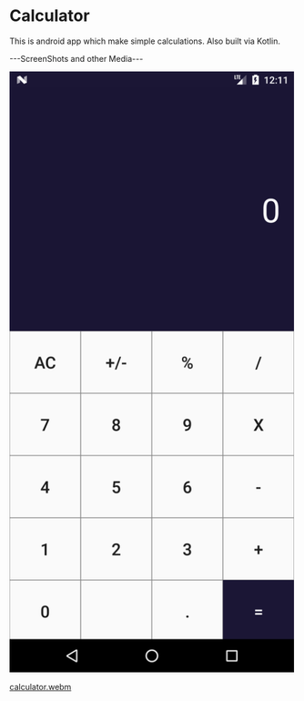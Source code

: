 # Calculator

This is android app which make simple calculations. Also built via Kotlin.

---ScreenShots and other Media---

<img src="app/libs/1.png" width="500">


[calculator.webm](https://user-images.githubusercontent.com/102043234/209548433-e6b9a2bd-e070-47aa-965c-5dfa936269a3.webm)





